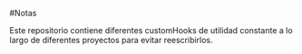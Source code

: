 #Notas

Este repositorio contiene diferentes customHooks de utilidad
constante a lo largo de diferentes proyectos para evitar reescribirlos.